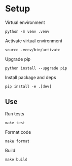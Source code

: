# Setup

Virtual environment

```
python -m venv .venv
```

Activate virtual environment

```
source .venv/bin/activate
```

Upgrade pip

```
python install --upgrade pip
```

Install package and deps

```
pip install -e .[dev]
```

## Use

Run tests

```
make test
```

Format code

```
make format
```

Build

```
make build
```
